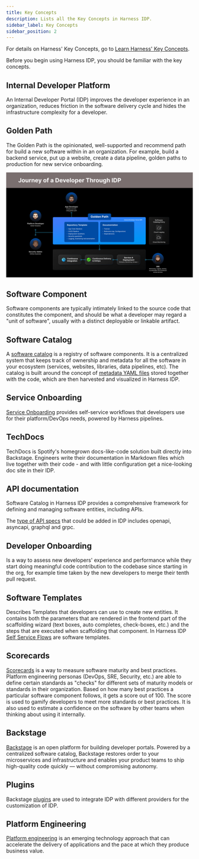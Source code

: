 ```yaml
---
title: Key Concepts
description: Lists all the Key Concepts in Harness IDP.
sidebar_label: Key Concepts
sidebar_position: 2
---
```


For details on Harness' Key Concepts, go to [Learn Harness' Key Concepts](/docs/get-started/key-concepts).

Before you begin using Harness IDP, you should be familiar with the key concepts.

## Internal Developer Platform

An Internal Developer Portal (IDP) improves the developer experience in an organization, reduces friction in the software delivery cycle and hides the infrastructure complexity for a developer.

## Golden Path

The Golden Path is the opinionated, well-supported and recommend path for build a new software within in an organization. For example, build a backend service, put up a website, create a data pipeline, golden paths to production for new service onboarding.

![](./static/Golden%20Paths%20Dark%20Theme.png)

## Software Component

Software components are typically intimately linked to the source code that constitutes the component, and should be what a developer may regard a "unit of software", usually with a distinct deployable or linkable artifact.

## Software Catalog

A [software catalog](/docs/internal-developer-portal/catalog/software-catalog) is a registry of software components. It is a centralized system that keeps track of ownership and metadata for all the software in your ecosystem (services, websites, libraries, data pipelines, etc). The catalog is built around the concept of [metadata YAML files](https://developer.harness.io/docs/internal-developer-portal/catalog/software-catalog#component-definition-yaml) stored together with the code, which are then harvested and visualized in Harness IDP.

## Service Onboarding

[Service Onboarding](https://developer.harness.io/tutorials/internal-developer-portal/service-onboarding-pipeline) provides self-service workflows that developers use for their platform/DevOps needs, powered by Harness pipelines.

## TechDocs

TechDocs is Spotify's homegrown docs-like-code solution built directly into Backstage. Engineers write their documentation in Markdown files which live together with their code - and with little configuration get a nice-looking doc site in their IDP.

## API documentation

Software Catalog in Harness IDP provides a comprehensive framework for defining and managing software entities, including APIs.

The [type of API specs](./get-started/add-api-docs) that could be added in IDP includes openapi, asyncapi, graphql and grpc.

## Developer Onboarding

Is a way to assess new developers' experience and performance while they start doing meaningful code contribution to the codebase since starting in the org, for example time taken by the new developers to merge their tenth pull request.

## Software Templates

Describes Templates that developers can use to create new entities. It contains both the parameters that are rendered in the frontend part of the scaffolding wizard (text boxes, auto completes, check-boxes, etc.) and the steps that are executed when scaffolding that component. In Harness IDP [Self Service Flows](/docs/category/self-service-flows) are software templates.

## Scorecards

[Scorecards](/docs/category/scorecards) is a way to measure software maturity and best practices. Platform engineering personas (DevOps, SRE, Security, etc.) are able to define certain standards as "checks" for different sets of maturity models or standards in their organization. Based on how many best practices a particular software component follows, it gets a score out of 100. The score is used to gamify developers to meet more standards or best practices. It is also used to estimate a confidence on the software by other teams when thinking about using it internally.

## Backstage

[Backstage](https://backstage.io/) is an open platform for building developer portals. Powered by a centralized software catalog, Backstage restores order to your microservices and infrastructure and enables your product teams to ship high-quality code quickly — without compromising autonomy.

## Plugins

Backstage [plugins](https://developer.harness.io/docs/internal-developer-portal/plugins/overview) are used to integrate IDP with different providers for the customization of IDP.

## Platform Engineering

[Platform engineering](https://www.gartner.com/en/articles/what-is-platform-engineering#:~:text=Platform%20engineering%20is%20an%20emerging,capabilities%20with%20automated%20infrastructure%20operations.) is an emerging technology approach that can accelerate the delivery of applications and the pace at which they produce business value.
